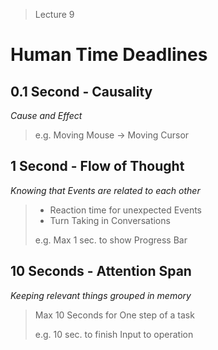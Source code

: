 > Lecture 9
# Human Time Deadlines

## 0.1 Second - Causality
_Cause and Effect_
> e.g. Moving Mouse -> Moving Cursor



## 1 Second -  Flow of Thought
_Knowing that Events are related to each other_
> - Reaction time for unexpected Events
> - Turn Taking in Conversations
>
> e.g. Max 1 sec. to show Progress Bar


## 10 Seconds - Attention Span
_Keeping relevant things grouped in memory_
> Max 10 Seconds for One step of a task
>
> e.g. 10 sec. to finish Input to operation
